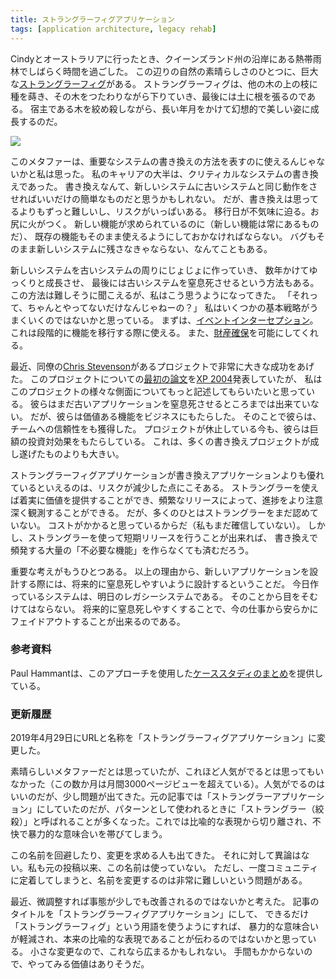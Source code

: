 ```yaml
---
title: ストラングラーフィグアプリケーション
tags: [application architecture, legacy rehab]
---
```


<!-- When Cindy and I went to Australia, we spent some time in the rain forests on the Queensland coast. One of the natural wonders of this area are the huge strangler figs. 
 !-- They seed in the upper branches of a tree and gradually work their way down the tree 
 !-- 	until they root in the soil. 
 !-- Over many years they grow into fantastic and beautiful shapes, 
 !-- meanwhile strangling and killing the tree that was their host. -->

Cindyとオーストラリアに行ったとき、クイーンズランド州の沿岸にある熱帯雨林でしばらく時間を過ごした。
この辺りの自然の素晴らしさのひとつに、巨大な[ストラングラーフィグ](https://en.wikipedia.org/wiki/Strangler_fig)がある。
ストラングラーフィグは、他の木の上の枝に種を蒔き、その木をつたわりながら下りていき、最後には土に根を張るのである。
宿主である木を絞め殺しながら、長い年月をかけて幻想的で美しい姿に成長するのだ。

![](https://martinfowler.com/bliki/images/stranglerApplication/11090068.jpg)

<!-- This metaphor struck me as a way of describing a way of doing a rewrite of an important system. Much of my career has involved rewrites of critical systems. You would think such a thing as easy - just make the new one do what the old one did. Yet they are always much more complex than they seem, and overflowing with risk. 
 !-- The big cut-over date looms, the pressure is on. While new features (there are always new features) are liked, old stuff has to remain. Even old bugs often need to be added to the rewritten system. -->

このメタファーは、重要なシステムの書き換えの方法を表すのに使えるんじゃないかと私は思った。
私のキャリアの大半は、クリティカルなシステムの書き換えであった。
書き換えなんて、新しいシステムに古いシステムと同じ動作をさせればいいだけの簡単なものだと思うかもしれない。
だが、書き換えは思ってるよりもずっと難しいし、リスクがいっぱいある。
移行日が不気味に迫る。お尻に火がつく。
新しい機能が求められているのに（新しい機能は常にあるものだ）、
既存の機能もそのまま使えるようにしておかなければならない。
バグもそのまま新しいシステムに残さなきゃならない、なんてこともある。

<!-- An alternative route is to gradually create a new system around the edges of the old, letting it grow slowly over several years until the old system is strangled. Doing this sounds hard, but increasingly I think it's one of those things that isn't tried enough. In particular I've noticed a couple of basic strategies that work well. The fundamental strategy is EventInterception, which can be used to gradually move functionality to the strangler fig and to enable AssetCapture. -->

新しいシステムを古いシステムの周りにじょじょに作っていき、
数年かけてゆっくりと成長させ、
最後には古いシステムを窒息死させるという方法もある。
この方法は難しそうに聞こえるが、私はこう思うようになってきた。
「それって、ちゃんとやってないだけなんじゃねーの？」
私はいくつかの基本戦略がうまくいくのではないかと思っている。
まずは、[イベントインターセプション](/EventInterception)。
これは段階的に機能を移行する際に使える。
また、[財産確保](/AssetCapture)を可能にしてくれる。

<!-- My colleague Chris Stevenson was involved in a project that did this recently with a great deal of success. They published a first paper on this at XP 2004, and I'm hoping for more that describe more aspects of this project. They aren't yet at the point where the old application is strangled - but they've delivered valuable functionality to the business that gives the team the credibility to go further. And even if they stop now, they have a huge return on investment - which is more than many cut-over rewrites achieve. -->

最近、同僚の[Chris Stevenson](http://www.skizz.biz/)があるプロジェクトで非常に大きな成功をあげた。
このプロジェクトについての[最初の論文](http://www.skizz.biz/whitepapers/an-agile-approach-to-a-legacy-system.pdf)を[XP 2004](http://www.xp2004.org/)発表していたが、
私はこのプロジェクトの様々な側面についてもっと記述してもらいたいと思っている。
彼らはまだ古いアプリケーションを窒息死させるところまでは出来ていない。
だが、彼らは価値ある機能をビジネスにもたらした。
そのことで彼らは、チームへの信頼性をも獲得した。
プロジェクトが休止している今も、彼らは巨額の投資対効果をもたらしている。
これは、多くの書き換えプロジェクトが成し遂げたものよりも大きい。

<!-- The most important reason to consider a strangler fig application over a cut-over rewrite is reduced risk. A strangler fig can give value steadily and the frequent releases allow you to monitor its progress more carefully. Many people still don't consider a strangler fig since they think it will cost more - I'm not convinced about that. Since you can use shorter release cycles with a strangler fig you can avoid a lot of the unnecessary features that cut over rewrites often generate. -->

ストラングラーフィグアプリケーションが書き換えアプリケーションよりも優れているといえるのは、リスクが減少した点にこそある。
ストラングラーを使えば着実に価値を提供することができ、頻繁なリリースによって、進捗をより注意深く観測することができる。
だが、多くのひとはストラングラーをまだ認めていない。
コストがかかると思っているからだ（私もまだ確信していない）。
しかし、ストラングラーを使って短期リリースを行うことが出来れば、
書き換えで頻発する大量の「不必要な機能」を作らなくても済むだろう。

<!-- There's another important idea here - when designing a new application you should design it in such a way as to make it easier for it to be strangled in the future. Let's face it, all we are doing is writing tomorrow's legacy software today. By making it easy to add a strangler fig in the future, you are enabling the graceful fading away of today's work. -->

重要な考えがもうひとつある。
以上の理由から、新しいアプリケーションを設計する際には、将来的に窒息死しやすいように設計するということだ。
今日作っているシステムは、明日のレガシーシステムである。
そのことから目をそむけてはならない。
将来的に窒息死しやすくすることで、今の仕事から安らかにフェイドアウトすることが出来るのである。

<!-- Further Reading -->

### 参考資料

<!-- Paul Hammant has a good summary of case studies using this approach. -->
Paul Hammantは、このアプローチを使用した[ケーススタディのまとめ](http://paulhammant.com/2013/07/14/legacy-application-strangulation-case-studies/)を提供している。

<!-- Revisions -->
### 更新履歴

<!-- Changed URL and name to Strangler Fig Application April 29 2019 -->
2019年4月29日にURLと名称を「ストラングラーフィグアプリケーション」に変更した。

<!-- I thought this post was a nice metaphor, but didn't expect the degree that it would grow in popularity (in recent months it gets over 3000 page views a month). The popularity is nice, but there is a problem. The original post was entitled “Strangler Application”, and when used, the pattern is often referred to as a “strangler”. But its usage often gets separated from its metaphorical root, and takes on a unpleasantly violent connotation. -->
素晴らしいメタファーだとは思っていたが、これほど人気がでるとは思ってもいなかった（この数か月は月間3000ページビューを超えている）。人気がでるのはいいのだが、少し問題が出てきた。元の記事では「ストラングラーアプリケーション」にしていたのだが、パターンとして使われるときに「ストラングラー（絞殺）」と呼ばれることが多くなった。これでは比喩的な表現から切り離され、不快で暴力的な意味合いを帯びてしまう。

<!-- Some people, therefore, have advocated avoiding or changing the name. 
 !-- I don't have any great objection to that, I haven't used the name in my own writing 
 !-- 	since that original posting.  -->
<!-- But the trouble with attempting a rename, is that once a name has lodged itself in a community's mind, it's very hard to dislodge. -->

この名前を回避したり、変更を求める人も出てきた。
それに対して異論はない。私も元の投稿以来、この名前は使っていない。
ただし、一度コミュニティに定着してしまうと、名前を変更するのは非常に難しいという問題がある。

<!-- Recently I thought of a small tweak that might help things a little. 
 !-- If I rename the post to “Strangler Fig Application”, and use the term “Strangler Fig” as much as possible, then hopefully that would reduce the violent connotation 
 !-- 	by reinforcing the metaphorical link that is the whole point of the name. 
 !-- Because it's a small change, maybe it will spread enough to be worthwhile, and it's not much effort, so seems worth a try. -->

最近、微調整すれば事態が少しでも改善されるのではないかと考えた。
記事のタイトルを「ストラングラーフィグアプリケーション」にして、
できるだけ「ストラングラーフィグ」という用語を使うようにすれば、
暴力的な意味合いが軽減され、本来の比喩的な表現であることが伝わるのではないかと思っている。
小さな変更なので、これなら広まるかもしれない。
手間もかからないので、やってみる価値はありそうだ。
